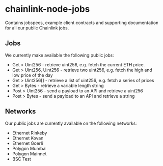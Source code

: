 # chainlink-node-jobs

Contains jobspecs, example client contracts and supporting documentation for all our public Chainlink jobs.

## Jobs
We currently make available the following public jobs:

* Get > Uint256 - retrieve uint256, e.g. fetch the current ETH price.
* Get > Uint256, Uint256 - retrieve two uint256, e.g. fetch the high and low price of the day
* Get > Uint256[] - retrieve a list of uint256, e.g. fetch a series of prices
* Get > Bytes - retrieve a variable length string
* Post > Uint256 - send a payload to an API and retrieve a uint256
* Post > Bytes - send a payload to an API and retrieve a string

## Networks
Our public jobs are currently available on the following networks:

* Ethernet Rinkeby
* Ethernet Kovan
* Ethernet Goerli
* Polygon Mumbai
* Polygon Mainnet
* BSC Test
